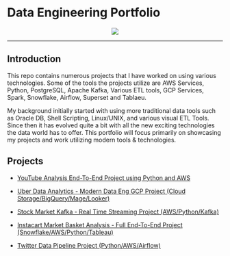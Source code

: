 # Data Engineering Portfolio

<p align="center">
    <img src="https://github.com/claydoers/Portfolio/assets/109707159/a352dacb-c89c-4c48-ac92-b7ef5543c985"></center>
</p>

--------------------------------------------------------------
## Introduction

This repo contains numerous projects that I have worked on using various technologies. Some of the tools the projects utilize are AWS Services, Python, PostgreSQL, Apache Kafka, Various ETL tools, GCP Services, Spark, Snowflake, Airflow, Superset and Tablaeu. 

My background initially started with using more traditional data tools such as Oracle DB, Shell Scripting, Linux/UNIX, and various visual ETL Tools. Since then it has evolved quite a bit with all the new exciting technologies the data world has to offer. This portfolio will focus primarily on showcasing my projects and work utilizing modern tools & technologies. 

## Projects
<ul>
    <li><a href="https://github.com/claydoers/de-youtube-analysis-project#readme" target="_blank">YouTube Analysis End-To-End Project using Python and AWS</a></li>
</ul>

<ul>
    <li><a href="https://github.com/claydoers/uber-modern-data-analytics-project" target="_blank">Uber Data Analytics - Modern Data Eng GCP Project (Cloud Storage/BigQuery/Mage/Looker) </a></li>
</ul>

<ul>
    <li><a href="https://github.com/claydoers/stock-market-real-time-streaming-project" target="_blank">Stock Market Kafka - Real Time Streaming Project (AWS/Python/Kafka) </a></li>
</ul>

<ul>
    <li><a href="https://github.com/claydoers/Instacart-data-pipeline-analysis-project" target="_blank">Instacart Market Basket Analysis - Full End-To-End Project (Snowflake/AWS/Python/Tableau) </a></li>
</ul>

<ul>
    <li><a href="https://github.com/claydoers/de-twitter-analysis-project" target="_blank">Twitter Data Pipeline Project (Python/AWS/Airflow)</a></li>
</ul>




